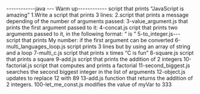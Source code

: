 ------------java ---	Warm up------------
script that prints “JavaScript is amazing”
1.Write a script that prints 3 lines:
2.script that prints a message depending of the number of arguments passed:
3-value_argument.js that prints the first argument passed to it:
4-concat.js cript that prints two arguments passed to it, in the following format: “ is ”
5-to_integer.js--- script that prints My number: <first argument converted in integer> if the first argument can be converted
6-multi_languages_loop.js script prints 3 lines but by using an array of string and a loop
7-multi_c.js script that prints x times “C is fun”
8-square.js  script that prints a square
9-add.js  script that prints the addition of 2 integers
10-factorial.js script that computes and prints a factorial
11-second_biggest.js searches the second biggest integer in the list of arguments
12-object.js updates to replace 12 with 89
13-add.js  function that returns the addition of 2 integers.
100-let_me_const.js  modifies the value of myVar to 333

